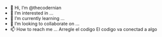 - 👋 Hi, I’m @thecodernian
- 👀 I’m interested in ...
- 🌱 I’m currently learning ...
- 💞️ I’m looking to collaborate on ...
- 📫 How to reach me ...
Arregle el codigo
El codigo va conectad a algo
<!---
thecodernian/thecodernian is a ✨ special ✨ repository because its `README.md` (this file) appears on your GitHub profile.
You can click the Preview link to take a look at your changes.
--->
